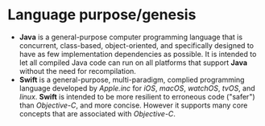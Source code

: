
# Language purpose/genesis
* **Java** is a general-purpose computer programming language that is concurrent, class-based, object-oriented, and specifically designed to have as few implementation dependencies as possible. It is intended to let all compiled Java code can run on all platforms that support **Java** without the need for recompilation.
* **Swift** is a general-purpose, multi-paradigm, complied programming language developed by *Apple.inc* for *iOS*, *macOS*, *watchOS*, *tvOS*, and *linux*. **Swift** is intended to be more resilient to erroneous code ("safer") than *Objective-C*, and more concise. However it supports many core concepts that are associated with *Objective-C*.
